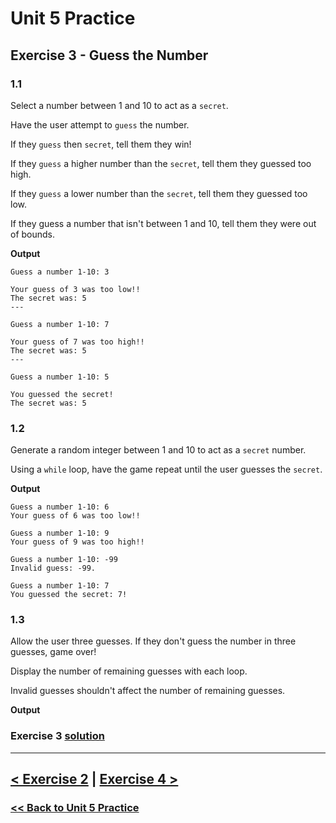 # Unit 5 Practice

## **Exercise 3 - Guess the Number**

### **1.1**

Select a number between 1 and 10 to act as a `secret`.

Have the user attempt to `guess` the number.

If they `guess` then `secret`, tell them they win!

If they `guess` a higher number than the `secret`, tell them they guessed too high.

If they `guess` a lower number than the `secret`, tell them they guessed too low.

If they guess a number that isn't between 1 and 10, tell them they were out of bounds.

**Output**

    Guess a number 1-10: 3

    Your guess of 3 was too low!!
    The secret was: 5
    ---

    Guess a number 1-10: 7

    Your guess of 7 was too high!!
    The secret was: 5
    ---

    Guess a number 1-10: 5

    You guessed the secret!
    The secret was: 5

### **1.2**

Generate a random integer between 1 and 10 to act as a `secret` number.

Using a `while` loop, have the game repeat until the user guesses the `secret`.

**Output**

    Guess a number 1-10: 6
    Your guess of 6 was too low!!

    Guess a number 1-10: 9
    Your guess of 9 was too high!!

    Guess a number 1-10: -99
    Invalid guess: -99.

    Guess a number 1-10: 7
    You guessed the secret: 7!

### **1.3**

Allow the user three guesses. If they don't guess the number in three guesses, game over!

Display the number of remaining guesses with each loop.

Invalid guesses shouldn't affect the number of remaining guesses.

**Output**

### Exercise 3 [solution](./solutions/exercise_3_solution.md)

---

## [< Exercise 2](exercise_2.md) | [Exercise 4 >](exercise_4.md)

### [<< Back to Unit 5 Practice](/practice/unit_5/)